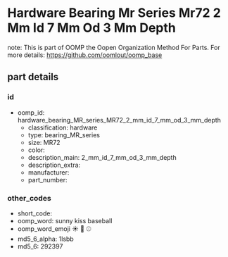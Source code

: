# Hardware Bearing Mr Series Mr72 2 Mm Id 7 Mm Od 3 Mm Depth  

note: This is part of OOMP the Oopen Organization Method For Parts. For more details: https://github.com/oomlout/oomp_base

##  part details





### id
* oomp_id: hardware_bearing_MR_series_MR72_2_mm_id_7_mm_od_3_mm_depth
  * classification: hardware
  * type: bearing_MR_series
  * size: MR72
  * color: 
  * description_main: 2_mm_id_7_mm_od_3_mm_depth
  * description_extra: 
  * manufacturer: 
  * part_number: 

### other_codes
* short_code: 
* oomp_word: sunny kiss baseball
* oomp_word_emoji :sunny: :kiss: :baseball:
* md5_6_alpha: 1lsbb
* md5_6: 292397